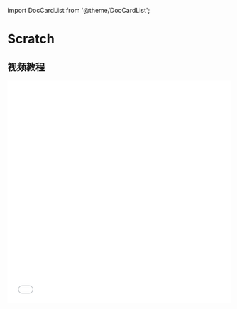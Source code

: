 import DocCardList from '@theme/DocCardList';

# Scratch
## 视频教程

<iframe src="//player.bilibili.com/player.html?aid=1405762795&bvid=BV1Hr421F7VC&cid=1595622400&p=1&high_quality=1&danmaku=0" scrolling="no" border="0" frameborder="no" framespacing="0" allowfullscreen="true" allowfullscreen="allowfullscreen" width="100%" height="500" scrolling="no" frameborder="0" sandbox="allow-top-navigation allow-same-origin allow-forms allow-scripts"> </iframe>


<DocCardList />
